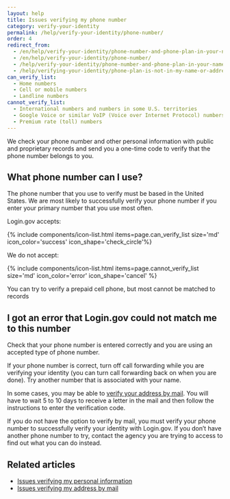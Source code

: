 ```yaml
---
layout: help
title: Issues verifying my phone number
category: verify-your-identity
permalink: /help/verify-your-identity/phone-number/
order: 4
redirect_from:
  - /en/help/verify-your-identity/phone-number-and-phone-plan-in-your-name/
  - /en/help/verify-your-identity/phone-number/
  - /help/verify-your-identity/phone-number-and-phone-plan-in-your-name/
  - /help/verifying-your-identity/phone-plan-is-not-in-my-name-or-address/
can_verify_list:
  - Home numbers
  - Cell or mobile numbers
  - Landline numbers
cannot_verify_list:
  - International numbers and numbers in some U.S. territories
  - Google Voice or similar VoIP (Voice over Internet Protocol) numbers
  - Premium rate (toll) numbers
---
```


We check your phone number and other personal information with public and proprietary records and send you a one-time code to verify that the phone number belongs to you.

## What phone number can I use?

The phone number that you use to verify must be based in the United States. We are most likely to successfully verify your phone number if you enter your primary number that you use most often.

Login.gov accepts:

{% include components/icon-list.html items=page.can_verify_list size='md' icon_color='success' icon_shape='check_circle'%}

We do not accept:

{% include components/icon-list.html items=page.cannot_verify_list size='md' icon_color='error' icon_shape='cancel' %}

You can try to verify a prepaid cell phone, but most cannot be matched to records

## I got an error that Login.gov could not match me to this number

Check that your phone number is entered correctly and you are using an accepted type of phone number.

If your phone number is correct, turn off call forwarding while you are verifying your identity (you can turn call forwarding back on when you are done). Try another number that is associated with your name.

In some cases, you may be able to [verify your address by mail](/help/verify-your-identity/verify-your-address-by-mail/). You will have to wait 5 to 10 days to receive a letter in the mail and then follow the instructions to enter the verification code.

If you do not have the option to verify by mail, you must verify your phone number to successfully verify your identity with Login.gov. If you don’t have another phone number to try, contact the agency you are trying to access to find out what you can do instead.

## Related articles

* [Issues verifying my personal information](/help/verify-your-identity/issues-verifying-my-personal-information/)
* [Issues verifying my address by mail](/help/verify-your-identity/verify-your-address-by-mail/)
